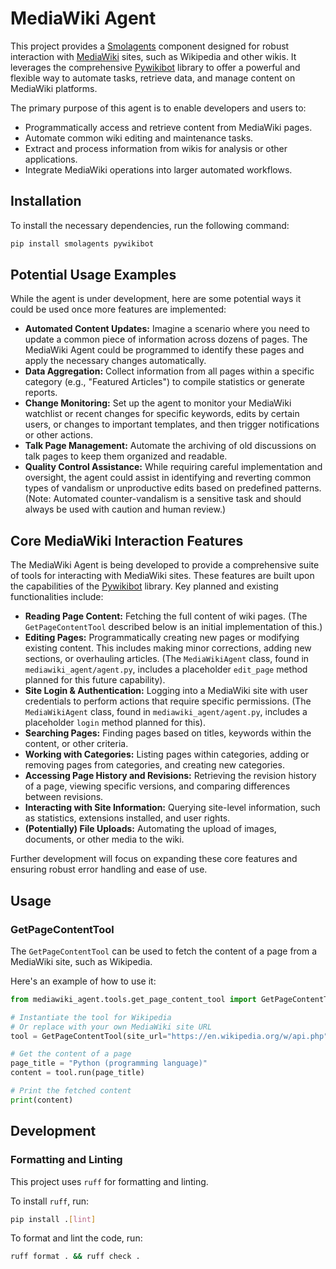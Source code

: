 # MediaWiki Agent

This project provides a [Smolagents](https://smolagents.org) component designed for robust interaction with [MediaWiki](https://www.mediawiki.org/wiki/MediaWiki) sites, such as Wikipedia and other wikis. It leverages the comprehensive [Pywikibot](https://pypi.org/project/pywikibot/) library to offer a powerful and flexible way to automate tasks, retrieve data, and manage content on MediaWiki platforms.

The primary purpose of this agent is to enable developers and users to:
*   Programmatically access and retrieve content from MediaWiki pages.
*   Automate common wiki editing and maintenance tasks.
*   Extract and process information from wikis for analysis or other applications.
*   Integrate MediaWiki operations into larger automated workflows.

## Installation

To install the necessary dependencies, run the following command:

```bash
pip install smolagents pywikibot
```

## Potential Usage Examples

While the agent is under development, here are some potential ways it could be used once more features are implemented:

*   **Automated Content Updates:** Imagine a scenario where you need to update a common piece of information across dozens of pages. The MediaWiki Agent could be programmed to identify these pages and apply the necessary changes automatically.
*   **Data Aggregation:** Collect information from all pages within a specific category (e.g., "Featured Articles") to compile statistics or generate reports.
*   **Change Monitoring:** Set up the agent to monitor your MediaWiki watchlist or recent changes for specific keywords, edits by certain users, or changes to important templates, and then trigger notifications or other actions.
*   **Talk Page Management:** Automate the archiving of old discussions on talk pages to keep them organized and readable.
*   **Quality Control Assistance:** While requiring careful implementation and oversight, the agent could assist in identifying and reverting common types of vandalism or unproductive edits based on predefined patterns. (Note: Automated counter-vandalism is a sensitive task and should always be used with caution and human review.)

## Core MediaWiki Interaction Features

The MediaWiki Agent is being developed to provide a comprehensive suite of tools for interacting with MediaWiki sites. These features are built upon the capabilities of the [Pywikibot](https://pypi.org/project/pywikibot/) library. Key planned and existing functionalities include:

*   **Reading Page Content:** Fetching the full content of wiki pages. (The `GetPageContentTool` described below is an initial implementation of this.)
*   **Editing Pages:** Programmatically creating new pages or modifying existing content. This includes making minor corrections, adding new sections, or overhauling articles. (The `MediaWikiAgent` class, found in `mediawiki_agent/agent.py`, includes a placeholder `edit_page` method planned for this future capability).
*   **Site Login & Authentication:** Logging into a MediaWiki site with user credentials to perform actions that require specific permissions. (The `MediaWikiAgent` class, found in `mediawiki_agent/agent.py`, includes a placeholder `login` method planned for this).
*   **Searching Pages:** Finding pages based on titles, keywords within the content, or other criteria.
*   **Working with Categories:** Listing pages within categories, adding or removing pages from categories, and creating new categories.
*   **Accessing Page History and Revisions:** Retrieving the revision history of a page, viewing specific versions, and comparing differences between revisions.
*   **Interacting with Site Information:** Querying site-level information, such as statistics, extensions installed, and user rights.
*   **(Potentially) File Uploads:** Automating the upload of images, documents, or other media to the wiki.

Further development will focus on expanding these core features and ensuring robust error handling and ease of use.

## Usage

### GetPageContentTool

The `GetPageContentTool` can be used to fetch the content of a page from a MediaWiki site, such as Wikipedia.

Here's an example of how to use it:

```python
from mediawiki_agent.tools.get_page_content_tool import GetPageContentTool

# Instantiate the tool for Wikipedia
# Or replace with your own MediaWiki site URL
tool = GetPageContentTool(site_url="https://en.wikipedia.org/w/api.php")

# Get the content of a page
page_title = "Python (programming language)"
content = tool.run(page_title)

# Print the fetched content
print(content)
```

## Development

### Formatting and Linting

This project uses `ruff` for formatting and linting.

To install `ruff`, run:

```bash
pip install .[lint]
```

To format and lint the code, run:

```bash
ruff format . && ruff check .
```
